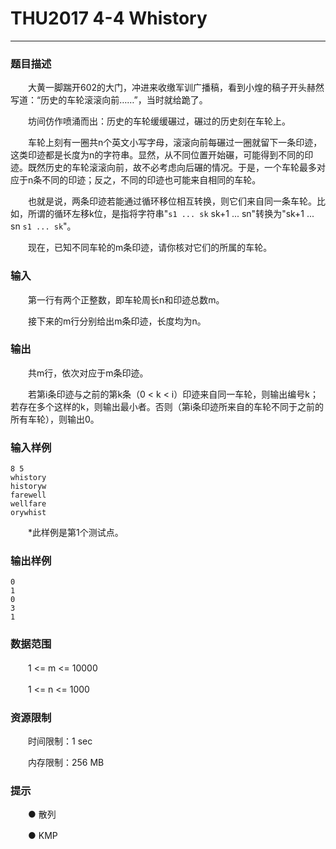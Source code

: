 # THU2017 4-4 Whistory

------

### **题目描述**

　　大黄一脚踹开602的大门，冲进来收缴军训广播稿，看到小煌的稿子开头赫然写道：“历史的车轮滚滚向前……”，当时就给跪了。

　　坊间仿作喷涌而出：历史的车轮缓缓碾过，碾过的历史刻在车轮上。

　　车轮上刻有一圈共n个英文小写字母，滚滚向前每碾过一圈就留下一条印迹，这类印迹都是长度为n的字符串。显然，从不同位置开始碾，可能得到不同的印迹。既然历史的车轮滚滚向前，故不必考虑向后碾的情况。于是，一个车轮最多对应于n条不同的印迹；反之，不同的印迹也可能来自相同的车轮。

　　也就是说，两条印迹若能通过循环移位相互转换，则它们来自同一条车轮。比如，所谓的循环左移k位，是指将字符串"`s1 ... sk` sk+1 ... sn"转换为"sk+1 ... sn `s1 ... sk`"。

　　现在，已知不同车轮的m条印迹，请你核对它们的所属的车轮。

### **输入**

　　第一行有两个正整数，即车轮周长n和印迹总数m。

　　接下来的m行分别给出m条印迹，长度均为n。

### **输出**

　　共m行，依次对应于m条印迹。

　　若第i条印迹与之前的第k条（0 < k < i）印迹来自同一车轮，则输出编号k；若存在多个这样的k，则输出最小者。否则（第i条印迹所来自的车轮不同于之前的所有车轮），则输出0。

### **输入样例**

```
8 5
whistory
historyw
farewell
wellfare
orywhist
```

　　*此样例是第1个测试点。

### **输出样例**

```
0
1
0
3
1
```

### **数据范围**

　　1 <= m <= 10000

　　1 <= n <= 1000

### **资源限制**

　　时间限制：1 sec

　　内存限制：256 MB

### **提示**

　　● 散列

　　● KMP
